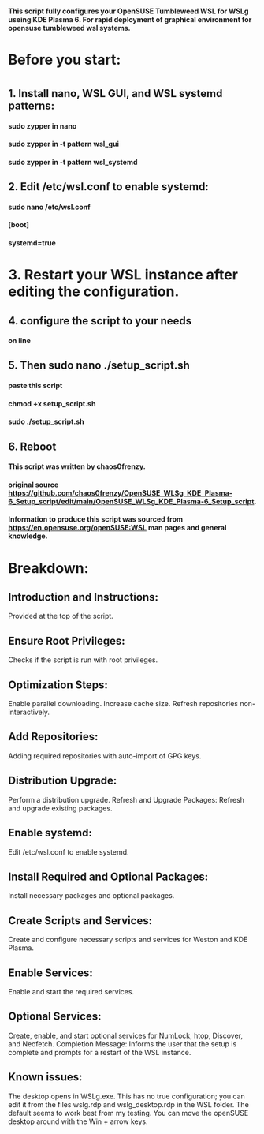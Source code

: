 #### This script fully configures your OpenSUSE Tumbleweed WSL for WSLg useing KDE Plasma 6. For rapid deployment of graphical environment for opensuse tumbleweed wsl systems.
#
# Before you start:
# 
## 1. Install nano, WSL GUI, and WSL systemd patterns:
#### sudo zypper in nano
#### sudo zypper in -t pattern wsl_gui
#### sudo zypper in -t pattern wsl_systemd
## 2. Edit /etc/wsl.conf to enable systemd:
#### sudo nano /etc/wsl.conf
#### [boot]
#### systemd=true

# 3. Restart your WSL instance after editing the configuration.

## 4. configure the script to your needs
#### on line 
## 5. Then sudo nano ./setup_script.sh
#### paste this script  
#### chmod +x setup_script.sh
#### sudo ./setup_script.sh
## 6. Reboot
#### This script was written by chaos0frenzy.
#### original source https://github.com/chaos0frenzy/OpenSUSE_WLSg_KDE_Plasma-6_Setup_script/edit/main/OpenSUSE_WLSg_KDE_Plasma-6_Setup_script.
#### Information to produce this script was sourced from https://en.opensuse.org/openSUSE:WSL man pages and general knowledge.

# Breakdown:
## Introduction and Instructions: 
Provided at the top of the script.
## Ensure Root Privileges: 
Checks if the script is run with root privileges.
## Optimization Steps:
Enable parallel downloading.
Increase cache size.
Refresh repositories non-interactively.
## Add Repositories: 
Adding required repositories with auto-import of GPG keys.
## Distribution Upgrade: 
Perform a distribution upgrade.
Refresh and Upgrade Packages: Refresh and upgrade existing packages.
## Enable systemd: 
Edit /etc/wsl.conf to enable systemd.
## Install Required and Optional Packages: 
Install necessary packages and optional packages.
## Create Scripts and Services: 
Create and configure necessary scripts and services for Weston and KDE Plasma.
## Enable Services: 
Enable and start the required services.
## Optional Services: 
Create, enable, and start optional services for NumLock, htop, Discover, and Neofetch.
Completion Message: Informs the user that the setup is complete and prompts for a restart of the WSL instance.
## Known issues:
The desktop opens in WSLg.exe. This has no true configuration; you can edit it from the files wslg.rdp and wslg_desktop.rdp in the WSL folder. The default seems to work best from my testing. You can move the openSUSE desktop around with the Win + arrow keys.
